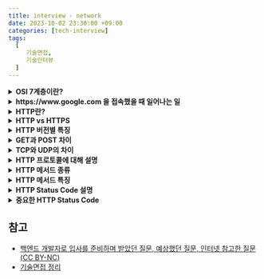 ```yaml
---
title: interview - network
date: 2023-10-02 23:30:00 +09:00
categories: [tech-interview]
tags:
  [
     기술면접,
     기술인터뷰
  ]
---
```


<details>
<summary> <b> OSI 7계층이란?  </b> </summary>
<div markdown="1">
- 네트워크에서 통신이 일어나는 과정을 단계별로 나눈 것

- **물리계층**
   - 전기적, 물리적 세부 사항을 정의하는 계층
   - 리피터, 허브
 
- **데이터링크**
   - 같은 LAN 안의 연결된 컴퓨터들끼리 MAC 주소로 통신이 가능하게 해준다.
   - 스위치

- **네트워크**
   - 데이터를 목적지까지 안전하고 가장 빠른 경로로 전달해준다.
   - IP 주소를 이용해 다른 LAN에 속한 컴퓨터로 데이터를 전송할 수 있다.
   - 라우터
 
- **전송**
   - 양 끝단의 사용자들이 신뢰성 있는 데이터를 주고 받을 수 있도록 해준다.
   - 포트번호로 데이터의 목적지를 식별할 수 있다.
   - TCP, UDP
 
- **세션**
   - 양 끝단의 응용 프로세스가 통신을 하기 위한 방벙블 제공
   - TCP/IP 세션을 생성하고 없앤다.
 
 - **표현**
   - 데이터 표현에 대한 독립성 제공화 암호화 역할을 담당

- **응용**
  - 최종 목적지로 응용 프로세스와 직접 관계하여 일반적인 응용 서비스 수행

</div>
</details>


<details>
<summary> <b> https://www.google.com 을 접속했을 때 일어나는 일  </b> </summary>
<div markdown="1">

1) 브라우저가 URL에 적힌 값을 파싱해서 HTTP Request Message를 생성하고, OS에 전송 요청을 한다. 이때, Domain으로 요청을 보낼 수 없기 때문에 DNS LookUp을 수행한다.
2) 캐싱된 DNS 기록을 확인한다
   * 브라우저 캐시 확인
   * OS 캐시 확인
   * 라우터 캐시 확인
   * ISP 캐시확인 (Internet Service Provider)
3) 모든 캐시가 존재하지 않으면 ISP가 Dns Query통해 검색
4) 브라우저는 전달받은 IP 주소로 TCP/IP 연결 (3 way handshaking)
5) TCP 연결이 완료되면 브라우저가 웹 서버에 HTTP 요청
6) 서버에서 요청을 처리하고 reponse 반환
   * 정적인 작업은 웹서버가 처리
   * 동적인 작업은 WAS가 처리
   * WAS의 작업이 끝나면 웹서버로 결과 전송
8) 브라우저가 Html content를 사용자에게 보여줌

</div>
</details>


<details>
<summary> <b> HTTP란?  </b> </summary>
<div markdown="1">
  
  * 클라이언트와 서버가 데이터를 주고받을 수 있는 프로토콜이다.
  * 비연결 지향: 클라이언트가 request를 서버에 보내고 서버가 응답을 보내면 연결을 끊는다.
  * 무상태성: 연결을 끊는 순간 클라이언트와 서버의 통신은 끝나며 상태 정보를 유지하지 않는다.

</div>
</details>


<details>
<summary> <b> HTTP vs HTTPS  </b> </summary>
<div markdown="1">

- HTTP
  * 암호화 없음: 데이터 평문 전송
  * 포트 번호: 80
  * 보안 위험 존재: 패킷 탈취시 데이터 그대로 노출

- HTTPS
  * 암호와 있음: SSL/TLS 프로토콜을 사용해 데이터 암호화
    * 공개키/대칭키를 통한 암복호와
  * 포트 번호: 443
  * Http Body 암호화 Header는 암호화 x
  * 전송 계층과 응용 계층 사이에서 암호화 진행
  * 암호화 통신방법
    1. A에서 B로 접속 요청
    2. B에서 공캐키를 A로 전달
    3. A는 자신의 대칭키를 공개키 A로 암호화하여 전달
    4. B는 개인키로 복호화하여  A의 대칭키 획득
    5. 얻어낸 대칭키를 이용하여 요청 획득

</div>
</details>


<details>
<summary> <b> HTTP 버전별 특징  </b> </summary>
<div markdown="1">

- **HTTP 0.9**
  * 요청 및 응답 헤더가 존재하지 않고 HTML 문서만 전송 가능
  * GET 메서드만 사용 가능

- **HTTP 1.0**
  - 커넥션마다 TCP 연결 시도
  - Content-Type 도입으로 HTML 이외의 문서 전송 가능
  - GET, POST, HEAD 메서드 사용 가능

- **HTTP 1.1**
  - Keep-Alive 기능을 통해 일정 시간 또는 횟수 동안 연결을 닫지않고 유지
  - 반복되는 핸드쉐이크 과정을 줄여 속도 개선
 
- **HTTP 2.0**
  - 멀티플렉싱으로 하나의 연결 안에서 여러 응답과 요청을 동시에 처리 

</div>
</details>


<details>
<summary> <b> GET과 POST 차이  </b> </summary>
<div markdown="1">

- GET
    - 요청 데이터가 `HTTP Request Message`의 Header 부분에 url 이 담겨서 전송된다.
    - 전송할 수 있는 데이터의 크기가 제한적이다.
    - 보안이 필요한 데이터에 대해서는 적절하지 않다.

- POST
    - 요청 데이터가 `HTTP Request Message`의 Body 부분에 데이터가 담겨서 전송된다.
    - 서버의 상태를 변경시키기 때문에 멱등성이 유지되지 않는다.

부수적인 차이점을 좀 더 살펴보면 GET 방식의 요청은 브라우저에서 `Caching` 할 수 있다.  
때문에 POST 방식으로 요쳥해야 할 것을 보내는 데이터가 작고 보안적인 문제가 없다는 이유로 GET 방식으로 요청한다면,  
기존에 캐싱 되었던 데이터가 응답될 가능성이 존재한다.

</div>
</details>


<details>
<summary> <b> TCP와 UDP의 차이  </b> </summary>
<div markdown="1">

- TCP(Transmission Control Protocol)
    - 신뢰성 있는 데이터 전송을 위한 연결 지향성 프로토콜
    - UDP에 비해 속도가 느리다
    - 파일 전송, 이메일 전송과 같은 신뢰성이 중요한 서비스에 사용된다.


- UDP(User Datagram Protocol)
    - 연걸 설정 및 확인 단계 없이 데이터 전송하는 비연결 지향성 프로토콜
    - 데이터 손실이나 순서 변경 가능성이 존재하며, 수신 확인 또는 재전송을 처리하지 않는다.
    - 실시간 스트리밍, 온라인 게임, DNS 등과 같은 서비스에 사용.

</div>
</details>


<details>
<summary> <b> HTTP 프로토콜에 대해 설명 </b> </summary>
<div markdown="1">

- Hypertext Transfer Protocol을 의미
- 컴퓨터 간의 데이터 전달을 위한 약속을 나타내며, 데이터를 요청하는 쪽은 클라이언트, 받는 쪽은 서버라고 지칭
- 기존에는 Hypertext를 의미하는 HTML 문서를 교환했지만, 이제는 다양한 미디어 리소스를 주고받는 형태로 발전

</div>
</details>


<details>
<summary> <b> HTTP 메서드 종류 </b> </summary>
<div markdown="1">

- GET(리소스 조회)
    - 보통 리소스를 조회할 때 사용하며, 서버에 전달하고 싶은 데이터는 query를 통해서 전달한다. 
    - 메시지 바디를 사용해서 데이터를 전달할 수는 있지만, 지원하지 않는 곳이 많아서 권장하지 않는다.
  

- POST(요청 데이터 처리, 데이터 등록에 사용)
    - 데이터 요청을 처리하고, 메시지 바디를 통해 서버로 데이터를 전달한다. 
    - 주로 신규 리소스를 등록하거나 프로세스 처리에 사용된다.


- PUT(리소스를 대체, 해당 리소스가 없으면 생성)
    -  소스가 있으면 대체하고 리소스가 없으면 생성한다. 쉽게 말해 데이터를 덮어쓴다.


- PATCH(리소스를 일부만 변경)
    - PUT과 마찬가지로 리소스를 수정하지만, 리소스를 일부분만 변경할 수 있다.


- DELETE(리소스 삭제)
    - 리소스 삭제할때 사용

</div>
</details>


<details>
<summary> <b> HTTP 메서드 특징 </b> </summary>
<div markdown="1">

- 안전(Safe Method)
  - 계속해서 메서드를 호출해도 리소스를 변경하지 않는다.
  - 주요 메서드 중에는 GET 메서드가 안전하다고 볼 수 있다.


- 멱등(Idempotent  Method)
  - 메서드를 계속 호출해도 결과가 동일함
  - GET,PUT,DELETE는 멱등하지만, POST, PATCH는 멱등하지 않다.


- 캐싱(Caching)
  - GET,HEAD,POST,PATCH 모두 캐시가 가능하다.
  - 실제로는 GET과 HEAD만 주로 캐싱이 사용된다.

</div>
</details>


<details>
<summary> <b> HTTP Status Code 설명  </b> </summary>
<div markdown="1">

- 1XX (information - 조건부 응답)
    - 클라이언트가 서버에 정보를 요청했지만 아직 처리중임을 의미


- 2XX (Successful - 성공)
    - 서버가 브라우저의 요청을 수신하고 성공적으로 처리했음을 의미    

         
- 3XX (Redirection - 리디렉션)
    - 요청된 페이지가 일시적으로 또는 영구적으로 이동되었음을 클라이언트에 알림
    - 원래 요청한 리소스를 더 이상 사용할 수 없다.


- 4XX (Client Error - 요청 오류)
    - 잘못된 요청으로 서버가 이해를 못해 요청을 수행할 수 없음을 의미


- 5XX (Server Error - 서버 오류)
    - 서버 오류로 인해 서버가 요청을 정상 처리 하지 못함을 의미

</div>
</details>


<details>
<summary> <b> 중요한 HTTP Status Code  </b> </summary>
<div markdown="1">

- 200 (OK)
    - 모든 것이 정상적으로 수행 되었음을 의미


- 301 (Moved Permanently)
    - URL이 영구적으로 다른 위치로 이동했음을 의미
    - 해당 요청 및 이후의 모든 요청은 다른 URL로 리디렉션 되어야 한다.


- 302 (Found / Moved Temporarily)
    - URL이 일시적으로 다른 위치로 이동했음을 의미


- 401 (Unauthorized)
    - 클라이언트가 인증되지 않았거나, 유효한 인증 정보가 부족하여 요청이 거부됨
    - ex) 사용자가 로그인되지 않은 경우


- 403 (Forbidden)
    - 서버가 해당 요청을 이해했지만, 권한이 없어 요청이 거부됨
    - ex) 사용자가 권한이 없는 요청을 하는 경우


- 500 (Server Error)
    - 서버가 사용자의 리소스 요청을 처리할 수 없을 때 나타난다. 
    - 서버 구성 에러로 인해 발생하는 일반적인 에러입니다


- 503 (Service Unavailable)
    - 버를 현재 사용할 수 없으며 그 결과 클라이언트의 요청을 처리할 수 없음을 나타낸다.

</div>
</details>

## 참고
- [백엔드 개발자로 입사를 준비하며 받았던 질문, 예상했던 질문, 인터넷 참고한 질문(CC BY-NC)](https://github.dev/ksundong/backend-interview-question)
- [기술면접 정리](https://github.com/JaeYeopHan/Interview_Question_for_Beginner/tree/master/Network)
